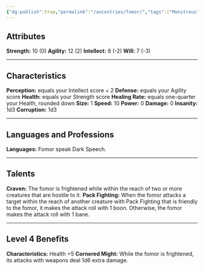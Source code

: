 ```yaml
---
{"dg-publish":true,"permalink":"/ancestries/fomor/","tags":["Monstrous"]}
---
```


## Attributes
**Strength:** 10 (0)
**Agility:** 12 (2)
**Intellect:** 8 (-2)
**Will:** 7 (-3)
- - -
## Characteristics
**Perception:** equals your Intellect score + 2
**Defense:** equals your Agility score
**Health:** equals your Strength score
**Healing Rate:** equals one-quarter your Health, rounded down
**Size:** 1
**Speed:** 10
**Power:** 0
**Damage:** 0
**Insanity:** 1d3
**Corruption:** 1d3
- - -
## Languages and Professions
**Languages:** Fomor speak Dark Speech.
- - - 
## Talents
**Craven:** The fomor is frightened while within the reach of two or more creatures that are hostile to it.
**Pack Fighting:** When the fomor attacks a target within the reach of another creature with Pack Fighting that is friendly to the fomor, it makes the attack roll with 1 boon. Otherwise, the fomor makes the attack roll with 1 bane.
- - - 
## Level 4 Benefits
**Characteristics:** Health +5
**Cornered Might:** While the fomor is frightened, its attacks with weapons deal 1d6 extra damage.